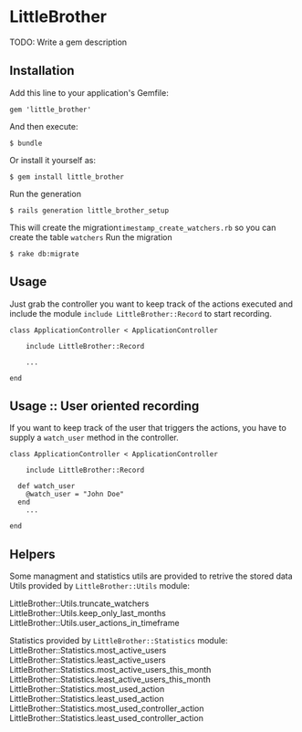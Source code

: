 # LittleBrother

TODO: Write a gem description

## Installation

Add this line to your application's Gemfile:

    gem 'little_brother'

And then execute:

    $ bundle

Or install it yourself as:

    $ gem install little_brother

Run the generation

    $ rails generation little_brother_setup

This will create the migration`timestamp_create_watchers.rb` so you can create the table `watchers`
Run the migration

    $ rake db:migrate

## Usage

Just grab the controller you want to keep track of the actions executed and include the module `include LittleBrother::Record` to start recording.

```erb
class ApplicationController < ApplicationController

	include LittleBrother::Record

	...

end
```

## Usage :: User oriented recording
If you want to keep track of the user that triggers the actions, you have to supply a `watch_user` method in the controller.

```erb
class ApplicationController < ApplicationController

	include LittleBrother::Record

  def watch_user
    @watch_user = "John Doe"
  end
	...

end
```

## Helpers
Some managment and statistics utils are provided to retrive the stored data
Utils provided by `LittleBrother::Utils` module:


LittleBrother::Utils.truncate_watchers
LittleBrother::Utils.keep_only_last_months
LittleBrother::Utils.user_actions_in_timeframe

Statistics provided by `LittleBrother::Statistics` module:
LittleBrother::Statistics.most_active_users
LittleBrother::Statistics.least_active_users
LittleBrother::Statistics.most_active_users_this_month
LittleBrother::Statistics.least_active_users_this_month
LittleBrother::Statistics.most_used_action
LittleBrother::Statistics.least_used_action
LittleBrother::Statistics.most_used_controller_action
LittleBrother::Statistics.least_used_controller_action